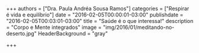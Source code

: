 +++
authors = ["Dra. Paula Andréa Sousa Ramos"]
categories = ["Respirar é vida e equilíbrio"]
date = "2016-02-05T00:00:01-03:00"
publishdate = "2016-02-05T00:03:01-03:00"
title = "Saúde é o que interessa!"
description = "Corpo e Mente integrados"
image = "img/2016/01/meditando-no-deserto.jpg"
HeaderBackground = "gray"

+++
